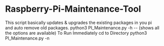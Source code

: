# Raspberry-Pi-Maintenance-Tool
This script basically updates & upgrades the existing packages in you pi and auto remove old packages. 
python3 PI_Maintenance.py -h -- (shows all the options are available)
To Run Immediately
cd to Directory
python3 PI_Maintenance.py -n
